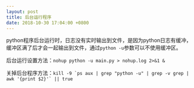 ```yaml
---
layout: post
title: 后台运行程序
date: 2018-10-30 17:04:00 +0800
---
```


python程序后台运行时，日志没有实时输出到文件，是因为python日志有缓冲，缓冲区满了后才会一起输出到文件，通过`python -u`参数可以不使用缓冲区。

后台运行设置方法：`nohup python -u main.py > nohup.log 2>&1 &`

关掉后台程序方法：```kill -9 `ps aux | grep "python -u" | grep -v grep | awk '{print $2}'` || true```